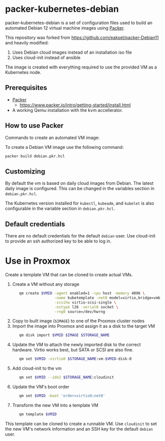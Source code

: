 # packer-kubernetes-debian

packer-kubernetes-debian is a set of configuration files used to build an automated Debian 12 virtual machine images using [Packer](https://www.packer.io/).

This repository was forked from https://github.com/eaksel/packer-Debian11 and heavily modified:
1. Uses Debian cloud images instead of an installation iso file
1. Uses cloud-init instead of ansible

The image is created with everything required to use the provided VM as a Kubernetes node. 

## Prerequisites

* [Packer](https://www.packer.io/downloads.html)
  * <https://www.packer.io/intro/getting-started/install.html>
* A working Qemu installation with the kvm accellerator.

## How to use Packer

Commands to create an automated VM image:

To create a Debian VM image use the following command:

```bash
packer build debian.pkr.hcl
```

## Customizing

By default the vm is based on daily cloud images from Debian. The latest daily image is configured. This can be changed in the variables section in `debian.pkr.hcl`.

The Kubernetes version installed for `kubectl`, `kubeadm`, and `kubelet` is also configurable in the variable section in `debian.pkr.hcl`.


## Default credentials

There are no default credentials for the default `debian` user. Use cloud-init to provide an ssh authorized key to be able to log in.

# Use in Proxmox

Create a template VM that can be cloned to create actual VMs.

1. Create a VM without any storage
   ```bash
      qm create $VMID -agent enabled=1 -cpu host -memory 4096 \
                      -name kubetemplate -net0 model=virtio,bridge=vmbr0 \
                      -scsihw virtio-scsi-single \
                      -ostype l26 -serial0 socket \
                      -rng0 source=/dev/hwrng
   ```
1. Copy to built image (`$IMAGE`) to one of the Proxmox cluster nodes
1. Import the image into Proxmox and assign it as a disk to the target VM
   ```bash
      qm disk import $VMID $IMAGE $STORAGE_NAME
   ```
1. Update the VM to attach the newly imported disk to the correct hardware. Virtio works best, but SATA or SCSI are also fine.
   ```bash
      qm set $VMID -virtio0 $STORAGE_NAME:vm-$VMID-disk-0
   ```
1. Add cloud-init to the vm
   ```bash
      qm set $VMID --ide2 $STORAGE_NAME:cloudinit
   ```
1. Update the VM's boot order
   ```bash
      qm set $VMID -boot 'order=virtio0;net0'
   ```
1. Transform the new VM into a template VM
   ```bash
      qm template $VMID
   ```

This template can be cloned to create a runnable VM. Use `cloudinit` to set the new VM's network information and an SSH key for the default `debian` user.
